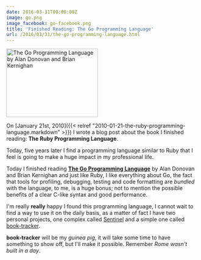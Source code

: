 ```yaml
---
date: 2016-03-31T00:00:00Z
image: go.png
image_facebook: go-facebook.png
title: 'Finished Reading: The Go Programming Language'
url: /2016/03/31/the-go-programming-language.html
---
```


<a data-flickr-embed="true" data-header="true"  href="https://www.flickr.com/photos/mariocarrion/25983863481/in/dateposted-public/" title="The Go Programming Language by Alan Donovan and Brian Kernighan"><img src="https://farm2.staticflickr.com/1470/25983863481_f9909b0ef4_m.jpg" width="240" height="180" alt="The Go Programming Language by Alan Donovan and Brian Kernighan"></a><script async src="//embedr.flickr.com/assets/client-code.js" charset="utf-8"></script>

On [January 21st, 2010]({{< relref "2010-01-21-the-ruby-programming-language.markdown" >}}) I wrote a blog post about the book I finished reading: **The Ruby Programming Language**.

Today, five years later I find a programming language similar to Ruby that I feel is going to make a huge impact in my professional life.

Today I finished reading **[The Go Programming Language](http://www.gopl.io/)** by Alan Donovan and Brian Kernighan and just like Ruby, I like everything about Go, the fact that tools for profiling, debugging, testing and code formatting are _bundled_ with the language, to me, is a huge bonus; not to mention the possible benefits of a clear C-like syntax and good performance.

I'm really **really** happy I found this programming language, I cannot wait to find a way to use it on the daily basis, as a matter of fact I have two personal projects, one complex called [Sentinel](https://github.com/mariocarrion/sentinel) and a simple one called [book-tracker](https://github.com/mariocarrion/book-tracker).

**book-tracker** will be my *guinea pig*, it will take some time to have something to show off, but I'll make it possible. Remember *Rome wasn't built in a day*.
